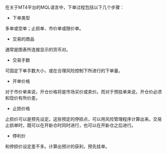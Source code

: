 在关于MT4平台的MQL语言中，下单过程包括以下几个步骤：

* 下单类型  

多单或空单；止损单、市价单或限价单。

* 交易的商品  

通常是图表所连接显示的货币对。

* 交易手数  

可固定下单手数大小，或在合理风险控制下所进行的下单量。

* 开单价格

对于市价单来说，开仓价格将是市场买价或卖价。而对于预挂单来说，开仓价必须和现价有所价差。

* 止损价格  

止损价可以是预先设定。这些预定的停损点，可以用风险管理程序计算出来。交易止损单时，既可以在开新仓时同时进行，也可以在开新仓之后进行。

* 停利价  

和停损价设定差不多。计算出预计的获利，预先挂单。

